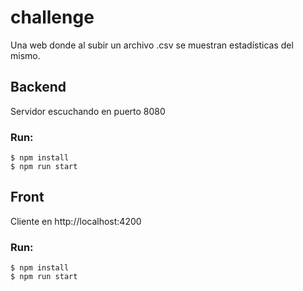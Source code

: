 # challenge

Una web donde al subir un archivo .csv se muestran estadísticas del mismo.

## Backend

Servidor escuchando en puerto 8080

### Run:

```
$ npm install
$ npm run start
```

## Front

Cliente en http://localhost:4200

### Run:

```
$ npm install
$ npm run start
```
